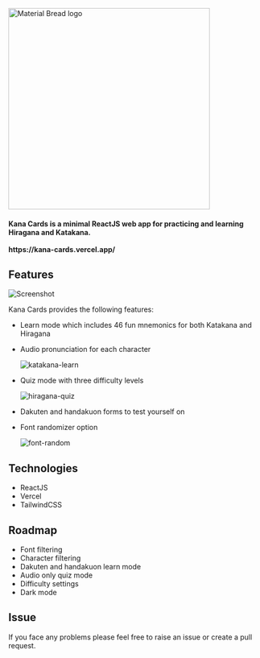 <p align="" >
    <img width="400px" src="https://www.dropbox.com/s/fqyx9wjsmzospvv/kana-cards-logo.png?raw=1" alt="Material Bread logo">
</p>

<h4 align="">
Kana Cards is a minimal ReactJS web app for practicing and learning Hiragana and Katakana.
<br>
<br>
https://kana-cards.vercel.app/

</h4>

## Features

![Screenshot](https://www.dropbox.com/s/awe28jjf22dmbhj/KanaCardsScreenshot.png?raw=1)

Kana Cards provides the following features:

- Learn mode which includes 46 fun mnemonics for both Katakana and Hiragana
- Audio pronunciation for each character
  
  ![katakana-learn](https://www.dropbox.com/s/znoce1b8dalpr1b/katakana.gif?raw=1)

- Quiz mode with three difficulty levels
  
  ![hiragana-quiz](https://www.dropbox.com/s/qh6zqd9l5juwctt/hiragana.gif?raw=1)

- Dakuten and handakuon forms to test yourself on
- Font randomizer option
  
  ![font-random](https://www.dropbox.com/s/068o9s5zggsah30/katakana-font.gif?raw=1)


## Technologies

- ReactJS
- Vercel
- TailwindCSS

## Roadmap

- Font filtering
- Character filtering
- Dakuten and handakuon learn mode
- Audio only quiz mode
- Difficulty settings
- Dark mode

## Issue

If you face any problems please feel free to raise an issue or create a pull request.
